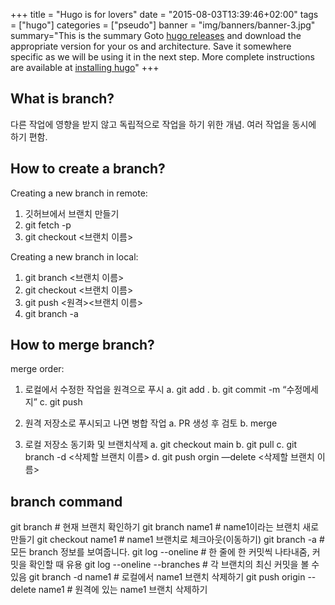 +++
title = "Hugo is for lovers"
date = "2015-08-03T13:39:46+02:00"
tags = ["hugo"]
categories = ["pseudo"]
banner = "img/banners/banner-3.jpg"
summary="This is the summary Goto [hugo releases](https://github.com/spf13/hugo/releases) and download the appropriate version for your os and architecture. Save it somewhere specific as we will be using it in the next step. More complete instructions are available at [installing hugo](/overview/installing/)"
+++

## What is branch? 
다른 작업에 영향을 받지 않고 독립적으로 작업을 하기 위한 개념.
여러 작업을 동시에 하기 편함.


## How to create a branch?

Creating a new branch in remote:

 1. 깃허브에서 브랜치 만들기
 2. git fetch -p
 3. git checkout <브랜치 이름>
 
Creating a new branch in local:

 1. git branch <브랜치 이름>
 2. git checkout <브랜치 이름>
 3. git push <원격><브랜치 이름>
 4. git branch -a
 
## How to merge branch?

merge order:
 
 1. 로컬에서 수정한 작업을 원격으로 푸시
    a. git add .
    b. git commit -m “수정메세지”
    c. git push

 2. 원격 저장소로 푸시되고 나면 병합 작업
    a. PR 생성 후 검토
    b. merge

 3. 로컬 저장소 동기화 및 브랜치삭제
    a. git checkout main
    b. git pull
    c. git branch -d <삭제할 브랜치 이름>
    d. git push orgin —delete <삭제할 브랜치 이름>

## branch command

git branch # 현재 브랜치 확인하기
git branch name1 # name1이라는 브랜치 새로 만들기 
git checkout name1 # name1 브랜치로 체크아웃(이동하기)
git branch -a # 모든 branch 정보를 보여줍니다.
git log --oneline # 한 줄에 한 커밋씩 나타내줌, 커밋을 확인할 때 유용
git log --oneline --branches # 각 브랜치의 최신 커밋을 볼 수 있음
git branch -d name1 # 로컬에서 name1 브랜치 삭제하기
git push origin --delete name1 # 원격에 있는 name1 브랜치 삭제하기



